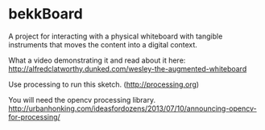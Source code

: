 # bekkBoard
A project for interacting with a physical whiteboard with tangible instruments
that moves the content into a digital context.

What a video demonstrating it and read about it here:
http://alfredclatworthy.dunked.com/wesley-the-augmented-whiteboard


Use processing to run this sketch.
(http://processing.org)

You will need the opencv processing library.
http://urbanhonking.com/ideasfordozens/2013/07/10/announcing-opencv-for-processing/